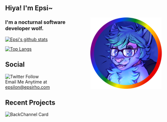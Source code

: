 ## Hiya! I'm Epsi~ 
<img align='right' src="https://github.com/EpsiRho/EpsiRho/blob/main/epsicircle.png" width="230">

### I'm a nocturnal software developer wolf. 

[![Epsi's github stats](https://github-readme-stats.vercel.app/api?username=EpsiRho&theme=radical)](https://github.com/anuraghazra/github-readme-stats)

[![Top Langs](https://github-readme-stats.vercel.app/api/top-langs/?username=EpsiRho&theme=radical&layout=compact&langs_count=5)](https://github.com/anuraghazra/github-readme-stats)

## Social
![Twitter Follow](https://img.shields.io/twitter/follow/EpsilonRho?label=Follow%20Me%20on%20Twitter&style=for-the-badge)<br>
Email Me Anytime at [epsilon@epsirho.com](mailto:epsirho@gmail.com)

## Recent Projects
![BackChannel Card](https://github-readme-stats.vercel.app/api/pin/?username=BackChannel-Chat-Client&repo=BackChannel-Client&theme=radical)

